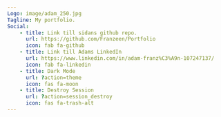 ```yaml
---
Logo: image/adam_250.jpg
Tagline: My portfolio.
Social:
    - title: Link till sidans github repo.
      url: https://github.com/Franzeen/Portfolio
      icon: fab fa-github
    - title: Link till Adams LinkedIn
      url: https://www.linkedin.com/in/adam-franz%C3%A9n-107247137/
      icon: fab fa-linkedin
    - title: Dark Mode
      url: ?action=theme
      icon: fas fa-moon
    - title: Destroy Session
      url: ?action=session_destroy
      icon: fas fa-trash-alt
---
```

